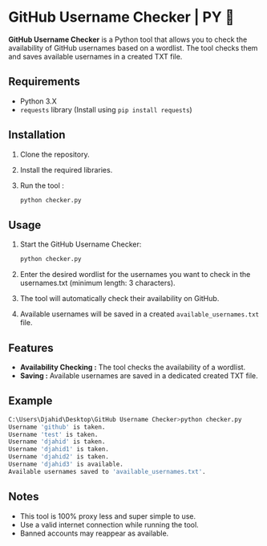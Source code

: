 # GitHub Username Checker | PY 🐍

**GitHub Username Checker** is a Python tool that allows you to check the availability of GitHub usernames based on a wordlist. The tool checks them and saves available usernames in a created TXT file.

## Requirements

- Python 3.X
- `requests` library (Install using `pip install requests`)

## Installation

1. Clone the repository.
2. Install the required libraries.
3. Run the tool :

    ```bash
    python checker.py
    ```

## Usage

1. Start the GitHub Username Checker:

    ```bash
    python checker.py
    ```

2. Enter the desired wordlist for the usernames you want to check in the usernames.txt (minimum length: 3 characters).

3. The tool will automatically check their availability on GitHub.

4. Available usernames will be saved in a created `available_usernames.txt` file.

## Features

- **Availability Checking :** The tool checks the availability of a wordlist.
- **Saving :** Available usernames are saved in a dedicated created TXT file.

## Example

```bash
C:\Users\Djahid\Desktop\GitHub Username Checker>python checker.py
Username 'github' is taken.
Username 'test' is taken.
Username 'djahid' is taken.
Username 'djahid1' is taken.
Username 'djahid2' is taken.
Username 'djahid3' is available.
Available usernames saved to 'available_usernames.txt'.
```

## Notes

- This tool is 100% proxy less and super simple to use.
- Use a valid internet connection while running the tool.
- Banned accounts may reappear as available.
